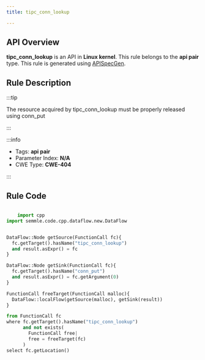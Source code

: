 ```yaml
---
title: tipc_conn_lookup

---
```



## API Overview
**tipc_conn_lookup** is an API in **Linux kernel**. This rule belongs to the **api pair** type. This rule is generated using [APISpecGen](../../tools/APISpecGen).
## Rule Description

:::tip

The resource acquired by tipc_conn_lookup must be properly released using conn_put

:::

:::info

- Tags: **api pair**
- Parameter Index: **N/A**
- CWE Type: **CWE-404**

:::

## Rule Code
```python

    import cpp
import semmle.code.cpp.dataflow.new.DataFlow


DataFlow::Node getSource(FunctionCall fc){
  fc.getTarget().hasName("tipc_conn_lookup")
  and result.asExpr() = fc
}

DataFlow::Node getSink(FunctionCall fc){
  fc.getTarget().hasName("conn_put")
  and result.asExpr() = fc.getArgument(0)
}

FunctionCall freeTarget(FunctionCall malloc){
  DataFlow::localFlow(getSource(malloc), getSink(result))
}

from FunctionCall fc
where fc.getTarget().hasName("tipc_conn_lookup")
      and not exists(
        FunctionCall free| 
        free = freeTarget(fc)
      )
select fc.getLocation()

    
```